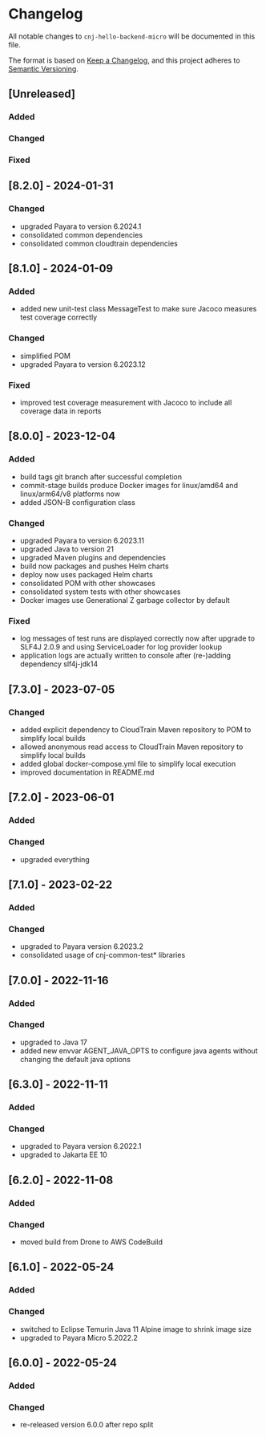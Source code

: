 # Changelog
All notable changes to `cnj-hello-backend-micro` will be documented in this file.

The format is based on [Keep a Changelog](https://keepachangelog.com/en/1.0.0/),
and this project adheres to [Semantic Versioning](https://semver.org/spec/v2.0.0.html).

## [Unreleased]
### Added
### Changed
### Fixed

## [8.2.0] - 2024-01-31
### Changed
- upgraded Payara to version 6.2024.1
- consolidated common dependencies
- consolidated common cloudtrain dependencies

## [8.1.0] - 2024-01-09
### Added
- added new unit-test class MessageTest to make sure Jacoco measures test coverage correctly
### Changed
- simplified POM
- upgraded Payara to version 6.2023.12
### Fixed
- improved test coverage measurement with Jacoco to include all coverage data in reports

## [8.0.0] - 2023-12-04
### Added
- build tags git branch after successful completion
- commit-stage builds produce Docker images for linux/amd64 and linux/arm64/v8 platforms now
- added JSON-B configuration class
### Changed
- upgraded Payara to version 6.2023.11
- upgraded Java to version 21
- upgraded Maven plugins and dependencies
- build now packages and pushes Helm charts
- deploy now uses packaged Helm charts
- consolidated POM with other showcases
- consolidated system tests with other showcases
- Docker images use Generational Z garbage collector by default
### Fixed
- log messages of test runs are displayed correctly now after upgrade to SLF4J 2.0.9 and using ServiceLoader for log provider lookup
- application logs are actually written to console after (re-)adding dependency slf4j-jdk14

## [7.3.0] - 2023-07-05
### Changed
- added explicit dependency to CloudTrain Maven repository to POM to simplify local builds
- allowed anonymous read access to CloudTrain Maven repository to simplify local builds
- added global docker-compose.yml file to simplify local execution
- improved documentation in README.md

## [7.2.0] - 2023-06-01
### Added
### Changed
- upgraded everything

## [7.1.0] - 2023-02-22
### Added
### Changed
- upgraded to Payara version 6.2023.2
- consolidated usage of cnj-common-test* libraries

## [7.0.0] - 2022-11-16
### Added
### Changed
- upgraded to Java 17
- added new envvar AGENT_JAVA_OPTS to configure java agents without changing the default java options

## [6.3.0] - 2022-11-11
### Added
### Changed
- upgraded to Payara version 6.2022.1
- upgraded to Jakarta EE 10

## [6.2.0] - 2022-11-08
### Added
### Changed
- moved build from Drone to AWS CodeBuild

## [6.1.0] - 2022-05-24
### Added
### Changed
- switched to Eclipse Temurin Java 11 Alpine image to shrink image size
- upgraded to Payara Micro 5.2022.2

## [6.0.0] - 2022-05-24
### Added
### Changed
- re-released version 6.0.0 after repo split
